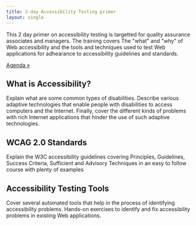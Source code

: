 ```yaml
---
title: 2-day Accessibility Testing primer
layout: single
---
```

This 2 day primer on accessibility testing is targetted for quality assurance associates and managers. The training covers The "what" and "why" of Web accessibility and the tools and techniques used to test Web applications for adhearance to accessibility guidelines and standards. 

[Agenda »](/trainings/2-day-accessibility-testing-primer/agenda)



## What is Accessibility?
Explain what are some common types of disabilities. Describe various adaptive technologies that enable people with disabilities to access computers and the Internet. Finally, cover the different kinds of problems with rich Internet applications that hinder the use of such adaptive technologies.


## WCAG 2.0 Standards
Explain the W3C accessibility guidelines covering Principles, Guidelines, Success Criteria, Sufficient and Advisory Techniques in an easy to follow course with plenty of examples


## Accessibility Testing Tools
Cover several automated tools that help in the process of identifying accessibility problems. Hands-on exercises to identify and fix accessibility problems in existing Web applications.




